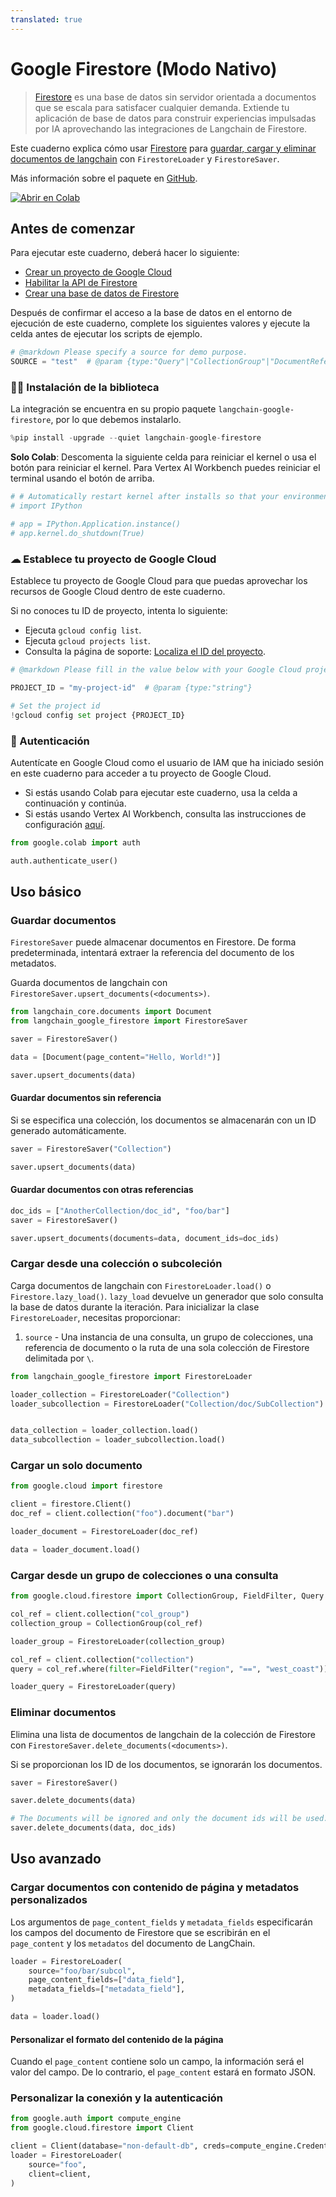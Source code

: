 ```yaml
---
translated: true
---
```


# Google Firestore (Modo Nativo)

> [Firestore](https://cloud.google.com/firestore) es una base de datos sin servidor orientada a documentos que se escala para satisfacer cualquier demanda. Extiende tu aplicación de base de datos para construir experiencias impulsadas por IA aprovechando las integraciones de Langchain de Firestore.

Este cuaderno explica cómo usar [Firestore](https://cloud.google.com/firestore) para [guardar, cargar y eliminar documentos de langchain](/docs/modules/data_connection/document_loaders/) con `FirestoreLoader` y `FirestoreSaver`.

Más información sobre el paquete en [GitHub](https://github.com/googleapis/langchain-google-firestore-python/).

[![Abrir en Colab](https://colab.research.google.com/assets/colab-badge.svg)](https://colab.research.google.com/github/googleapis/langchain-google-firestore-python/blob/main/docs/document_loader.ipynb)

## Antes de comenzar

Para ejecutar este cuaderno, deberá hacer lo siguiente:

* [Crear un proyecto de Google Cloud](https://developers.google.com/workspace/guides/create-project)
* [Habilitar la API de Firestore](https://console.cloud.google.com/flows/enableapi?apiid=firestore.googleapis.com)
* [Crear una base de datos de Firestore](https://cloud.google.com/firestore/docs/manage-databases)

Después de confirmar el acceso a la base de datos en el entorno de ejecución de este cuaderno, complete los siguientes valores y ejecute la celda antes de ejecutar los scripts de ejemplo.

```python
# @markdown Please specify a source for demo purpose.
SOURCE = "test"  # @param {type:"Query"|"CollectionGroup"|"DocumentReference"|"string"}
```

### 🦜🔗 Instalación de la biblioteca

La integración se encuentra en su propio paquete `langchain-google-firestore`, por lo que debemos instalarlo.

```python
%pip install -upgrade --quiet langchain-google-firestore
```

**Solo Colab**: Descomenta la siguiente celda para reiniciar el kernel o usa el botón para reiniciar el kernel. Para Vertex AI Workbench puedes reiniciar el terminal usando el botón de arriba.

```python
# # Automatically restart kernel after installs so that your environment can access the new packages
# import IPython

# app = IPython.Application.instance()
# app.kernel.do_shutdown(True)
```

### ☁ Establece tu proyecto de Google Cloud

Establece tu proyecto de Google Cloud para que puedas aprovechar los recursos de Google Cloud dentro de este cuaderno.

Si no conoces tu ID de proyecto, intenta lo siguiente:

* Ejecuta `gcloud config list`.
* Ejecuta `gcloud projects list`.
* Consulta la página de soporte: [Localiza el ID del proyecto](https://support.google.com/googleapi/answer/7014113).

```python
# @markdown Please fill in the value below with your Google Cloud project ID and then run the cell.

PROJECT_ID = "my-project-id"  # @param {type:"string"}

# Set the project id
!gcloud config set project {PROJECT_ID}
```

### 🔐 Autenticación

Autentícate en Google Cloud como el usuario de IAM que ha iniciado sesión en este cuaderno para acceder a tu proyecto de Google Cloud.

- Si estás usando Colab para ejecutar este cuaderno, usa la celda a continuación y continúa.
- Si estás usando Vertex AI Workbench, consulta las instrucciones de configuración [aquí](https://github.com/GoogleCloudPlatform/generative-ai/tree/main/setup-env).

```python
from google.colab import auth

auth.authenticate_user()
```

## Uso básico

### Guardar documentos

`FirestoreSaver` puede almacenar documentos en Firestore. De forma predeterminada, intentará extraer la referencia del documento de los metadatos.

Guarda documentos de langchain con `FirestoreSaver.upsert_documents(<documents>)`.

```python
from langchain_core.documents import Document
from langchain_google_firestore import FirestoreSaver

saver = FirestoreSaver()

data = [Document(page_content="Hello, World!")]

saver.upsert_documents(data)
```

#### Guardar documentos sin referencia

Si se especifica una colección, los documentos se almacenarán con un ID generado automáticamente.

```python
saver = FirestoreSaver("Collection")

saver.upsert_documents(data)
```

#### Guardar documentos con otras referencias

```python
doc_ids = ["AnotherCollection/doc_id", "foo/bar"]
saver = FirestoreSaver()

saver.upsert_documents(documents=data, document_ids=doc_ids)
```

### Cargar desde una colección o subcoleción

Carga documentos de langchain con `FirestoreLoader.load()` o `Firestore.lazy_load()`. `lazy_load` devuelve un generador que solo consulta la base de datos durante la iteración. Para inicializar la clase `FirestoreLoader`, necesitas proporcionar:

1. `source` - Una instancia de una consulta, un grupo de colecciones, una referencia de documento o la ruta de una sola colección de Firestore delimitada por `\`.

```python
from langchain_google_firestore import FirestoreLoader

loader_collection = FirestoreLoader("Collection")
loader_subcollection = FirestoreLoader("Collection/doc/SubCollection")


data_collection = loader_collection.load()
data_subcollection = loader_subcollection.load()
```

### Cargar un solo documento

```python
from google.cloud import firestore

client = firestore.Client()
doc_ref = client.collection("foo").document("bar")

loader_document = FirestoreLoader(doc_ref)

data = loader_document.load()
```

### Cargar desde un grupo de colecciones o una consulta

```python
from google.cloud.firestore import CollectionGroup, FieldFilter, Query

col_ref = client.collection("col_group")
collection_group = CollectionGroup(col_ref)

loader_group = FirestoreLoader(collection_group)

col_ref = client.collection("collection")
query = col_ref.where(filter=FieldFilter("region", "==", "west_coast"))

loader_query = FirestoreLoader(query)
```

### Eliminar documentos

Elimina una lista de documentos de langchain de la colección de Firestore con `FirestoreSaver.delete_documents(<documents>)`.

Si se proporcionan los ID de los documentos, se ignorarán los documentos.

```python
saver = FirestoreSaver()

saver.delete_documents(data)

# The Documents will be ignored and only the document ids will be used.
saver.delete_documents(data, doc_ids)
```

## Uso avanzado

### Cargar documentos con contenido de página y metadatos personalizados

Los argumentos de `page_content_fields` y `metadata_fields` especificarán los campos del documento de Firestore que se escribirán en el `page_content` y los `metadatos` del documento de LangChain.

```python
loader = FirestoreLoader(
    source="foo/bar/subcol",
    page_content_fields=["data_field"],
    metadata_fields=["metadata_field"],
)

data = loader.load()
```

#### Personalizar el formato del contenido de la página

Cuando el `page_content` contiene solo un campo, la información será el valor del campo. De lo contrario, el `page_content` estará en formato JSON.

### Personalizar la conexión y la autenticación

```python
from google.auth import compute_engine
from google.cloud.firestore import Client

client = Client(database="non-default-db", creds=compute_engine.Credentials())
loader = FirestoreLoader(
    source="foo",
    client=client,
)
```

